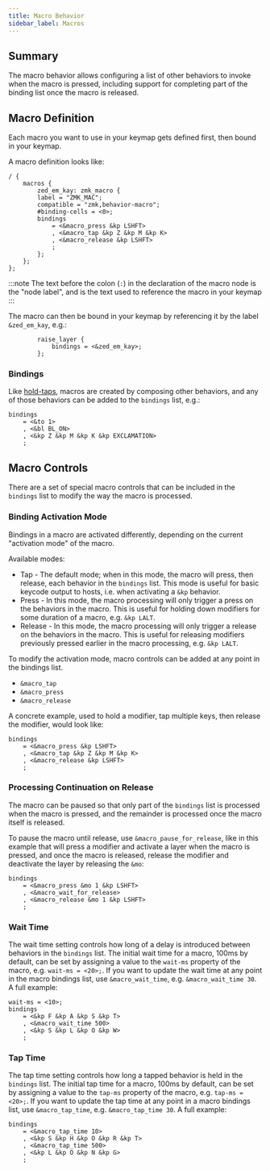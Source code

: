 ```yaml
---
title: Macro Behavior
sidebar_label: Macros
---
```


## Summary

The macro behavior allows configuring a list of other behaviors to invoke
when the macro is pressed, including support for completing part of the binding list
once the macro is released.

## Macro Definition

Each macro you want to use in your keymap gets defined first, then bound in your keymap.

A macro definition looks like:

```
/ {
    macros {
        zed_em_kay: zmk_macro {
        label = "ZMK_MAC";
        compatible = "zmk,behavior-macro";
        #binding-cells = <0>;
        bindings
            = <&macro_press &kp LSHFT>
            , <&macro_tap &kp Z &kp M &kp K>
            , <&macro_release &kp LSHFT>
            ;
        };
    };
};
```

:::note
The text before the colon (`:`) in the declaration of the macro node is the "node label", and is the text
used to reference the macro in your keymap
:::

The macro can then be bound in your keymap by referencing it by the label `&zed_em_kay`, e.g.:

```
        raise_layer {
            bindings = <&zed_em_kay>;
        };
```

### Bindings

Like [hold-taps](/docs/behaviors/hold-tap), macros are created by composing other behaviors, and any of those behaviors can
be added to the `bindings` list, e.g.:

```
bindings
    = <&to 1>
    , <&bl BL_ON>
    , <&kp Z &kp M &kp K &kp EXCLAMATION>
    ;
```

## Macro Controls

There are a set of special macro controls that can be included in the `bindings` list to modify the
way the macro is processed.

### Binding Activation Mode

Bindings in a macro are activated differently, depending on the current "activation mode" of the macro.

Available modes:

- Tap - The default mode; when in this mode, the macro will press, then release, each behavior in the `bindings` list. This mode is useful for
  basic keycode output to hosts, i.e. when activating a `&kp` behavior.
- Press - In this mode, the macro processing will only trigger a press on the behaviors in the macro. This is useful for holding down modifiers for some duration of a macro, e.g. `&kp LALT`.
- Release - In this mode, the macro processing will only trigger a release on the behaviors in the macro. This is useful for releasing modifiers previously pressed earlier in the macro processing, e.g. `&kp LALT`.

To modify the activation mode, macro controls can be added at any point in the bindings list.

- `&macro_tap`
- `&macro_press`
- `&macro_release`

A concrete example, used to hold a modifier, tap multiple keys, then release the modifier, would look like:

```
bindings
    = <&macro_press &kp LSHFT>
    , <&macro_tap &kp Z &kp M &kp K>
    , <&macro_release &kp LSHFT>
    ;
```

### Processing Continuation on Release

The macro can be paused so that only part of the `bindings` list is processed when the macro is pressed, and the remainder is processed once
the macro itself is released.

To pause the macro until release, use `&macro_pause_for_release`, like in this example that will press a modifier and activate a layer when the macro is pressed, and once the macro is released, release the modifier and deactivate the layer by releasing the `&mo`:

```
bindings
	= <&macro_press &mo 1 &kp LSHFT>
	, <&macro_wait_for_release>
	, <&macro_release &mo 1 &kp LSHFT>
	;
```

### Wait Time

The wait time setting controls how long of a delay is introduced between behaviors in the `bindings` list. The initial wait time for a macro, 100ms by default, can
be set by assigning a value to the `wait-ms` property of the macro, e.g. `wait-ms = <20>;`. If you want to update the wait time at any
point in the macro bindings list, use `&macro_wait_time`, e.g. `&macro_wait_time 30`. A full example:

```
wait-ms = <10>;
bindings
    = <&kp F &kp A &kp S &kp T>
    , <&macro_wait_time 500>
    , <&kp S &kp L &kp O &kp W>
    ;
```

### Tap Time

The tap time setting controls how long a tapped behavior is held in the `bindings` list. The initial tap time for a macro, 100ms by default, can
be set by assigning a value to the `tap-ms` property of the macro, e.g. `tap-ms = <20>;`. If you want to update the tap time at any
point in a macro bindings list, use `&macro_tap_time`, e.g. `&macro_tap_time 30`. A full example:

```
bindings
    = <&macro_tap_time 10>
	, <&kp S &kp H &kp O &kp R &kp T>
    , <&macro_tap_time 500>
    , <&kp L &kp O &kp N &kp G>
    ;
```
